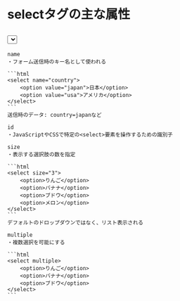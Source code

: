 # selectタグの主な属性

## <select>タグの主な属性

    name
    ・フォーム送信時のキー名として使われる

    ```html
    <select name="country">
        <option value="japan">日本</option>
        <option value="usa">アメリカ</option>
    </select>
    ```
    送信時のデータ: country=japanなど

    id
    ・JavaScriptやCSSで特定の<select>要素を操作するための識別子

    size
    ・表示する選択肢の数を指定

    ```html
    <select size="3">
        <option>りんご</option>
        <option>バナナ</option>
        <option>ブドウ</option>
        <option>メロン</option>
    </select>
    ```
    デフォルトのドロップダウンではなく、リスト表示される

    multiple
    ・複数選択を可能にする

    ```html
    <select multiple>
        <option>りんご</option>
        <option>バナナ</option>
        <option>ブドウ</option>
    </select>
    ```